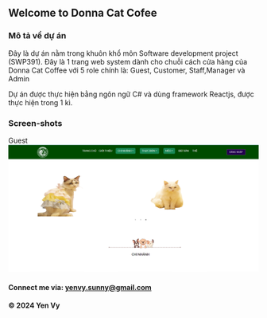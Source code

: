 ## Welcome to Donna Cat Cofee

### Mô tả về dự án

Đây là dự án nằm trong khuôn khổ môn Software development project (SWP391). Đây là 1 trang web system dành cho chuỗi cách cửa hàng của Donna Cat Coffee với 5 role chính là: Guest, Customer, Staff,Manager và Admin

Dự án được thực hiện bằng ngôn ngữ C# và dùng framework Reactjs, được thực hiện trong 1 kì.

### Screen-shots

Guest
![example](trangchu1.png)

#### Connect me via: yenvy.sunny@gmail.com

#### &#169; 2024 Yen Vy

